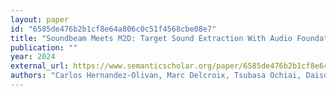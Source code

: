 ```yaml
---
layout: paper
id: "6585de476b2b1cf8e64a806c0c51f4568cbe08e7"
title: "Soundbeam Meets M2D: Target Sound Extraction With Audio Foundation Model"
publication: ""
year: 2024
external_url: https://www.semanticscholar.org/paper/6585de476b2b1cf8e64a806c0c51f4568cbe08e7
authors: "Carlos Hernandez-Olivan, Marc Delcroix, Tsubasa Ochiai, Daisuke Niizumi, Naohiro Tawara, Tomohiro Nakatani, Shoko Araki"
---
```

